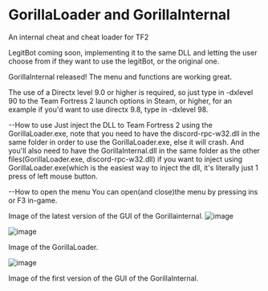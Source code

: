 # GorillaLoader and GorillaInternal
An internal cheat and cheat loader for TF2

LegitBot coming soon, implementing it to the same DLL and letting the user choose from if they want to use the legitBot, or the original one.

GorillaInternal released! The menu and functions are working great.

The use of a Directx level 9.0 or higher is required, so just type in -dxlevel 90 to the Team Fortress 2 launch options in Steam,
or higher, for an example if you'd want to use directx 9.8, type in -dxlevel 98.

--How to use
Just inject the DLL to Team Fortress 2 using the GorillaLoader.exe, note that you need to have the discord-rpc-w32.dll in the same folder in order to use the GorillaLoader.exe, else it will crash. And you'll also need to have the GorillaInternal.dll in the same folder as the other files(GorillaLoader.exe, discord-rpc-w32.dll) if you want to inject using GorillaLoader.exe(which is the easiest way to inject the dll, it's literally just 1 press of left mouse button.

--How to open the menu
You can open(and close)the menu by pressing ins or F3 in-game.

Image of the latest version of the GUI of the Gorillainternal.
![image](https://github.com/FUFUGUA/GorillaLoader/assets/97225465/6f56bfb7-34c4-4416-8b96-240f587f635d)


![image](https://github.com/FUFUGUA/GorillaLoader/assets/97225465/b9aa6274-fb3f-460e-bfc4-7a2771db5eea)

Image of the GorillaLoader.

![image](https://github.com/FUFUGUA/GorillaLoader/assets/97225465/d60ede75-e914-4168-8a29-94fb1f71b02d)

Image of the first version of the GUI of the GorillaInternal.




